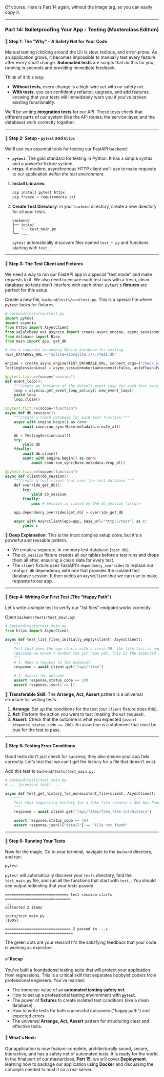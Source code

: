 Of course. Here is Part 14 again, without the image tag, so you can easily copy it.

---

### **Part 14: Bulletproofing Your App - Testing (Masterclass Edition)**

#### **🚩 Step 1: The "Why" - A Safety Net for Your Code**

Manual testing (clicking around the UI) is slow, tedious, and error-prone. As an application grows, it becomes impossible to manually test every feature after every small change. **Automated tests** are scripts that do this for you, running in seconds and providing immediate feedback.

Think of it this way:

- **Without tests**, every change is a high-wire act with no safety net.
- **With tests**, you can confidently refactor, upgrade, and add features, knowing that your tests will immediately warn you if you've broken existing functionality.

We'll be writing **integration tests** for our API. These tests check that different parts of our system (like the API routes, the service layer, and the database) work correctly together.

---

#### **🚩 Step 2: Setup - `pytest` and `httpx`**

We'll use two essential tools for testing our FastAPI backend:

- **`pytest`**: The gold standard for testing in Python. It has a simple syntax and a powerful fixture system.
- **`httpx`**: A modern, asynchronous HTTP client we'll use to make requests to our application _within the test environment_.

<!-- end list -->

1.  **Install Libraries**:

    ```bash
    pip install pytest httpx
    pip freeze > requirements.txt
    ```

2.  **Create Test Directory**: In your `backend` directory, create a new directory for all your tests.

    ```
    backend/
    ├── tests/
    │   └── test_main.py
    └── ...
    ```

    `pytest` automatically discovers files named `test_*.py` and functions starting with `test_`.

---

#### **🚩 Step 3: The Test Client and Fixtures**

We need a way to run our FastAPI app in a special "test mode" and make requests to it. We also need to ensure each test runs with a fresh, clean database so tests don't interfere with each other. `pytest`'s **fixtures** are perfect for this setup.

Create a new file, `backend/tests/conftest.py`. This is a special file where `pytest` looks for fixtures.

```python
# backend/tests/conftest.py
import pytest
import asyncio
from httpx import AsyncClient
from sqlalchemy.ext.asyncio import create_async_engine, async_sessionmaker
from database import Base
from main import app, get_db

# Use a separate in-memory SQLite database for testing
TEST_DATABASE_URL = "sqlite+aiosqlite:///./test.db"

engine = create_async_engine(TEST_DATABASE_URL, connect_args={"check_same_thread": False})
TestingSessionLocal = async_sessionmaker(autocommit=False, autoflush=False, bind=engine)

@pytest.fixture(scope="session")
def event_loop():
    """Create an instance of the default event loop for each test session."""
    loop = asyncio.get_event_loop_policy().new_event_loop()
    yield loop
    loop.close()

@pytest.fixture(scope="function")
async def db_session():
    """Create a fresh database for each test function."""
    async with engine.begin() as conn:
        await conn.run_sync(Base.metadata.create_all)

    db = TestingSessionLocal()
    try:
        yield db
    finally:
        await db.close()
        async with engine.begin() as conn:
            await conn.run_sync(Base.metadata.drop_all)

@pytest.fixture(scope="function")
async def client(db_session):
    """Create a test client that uses the test database."""
    def override_get_db():
        try:
            yield db_session
        finally:
            pass # Session is closed by the db_session fixture

    app.dependency_overrides[get_db] = override_get_db

    async with AsyncClient(app=app, base_url="http://test") as c:
        yield c

```

🔎 **Deep Explanation**: This is the most complex setup code, but it's a powerful and reusable pattern.

- We create a separate, in-memory test database (`test.db`).
- The `db_session` fixture creates all our tables before a test runs and drops them all after, ensuring a clean slate for every test.
- The `client` fixture uses FastAPI's `dependency_overrides` to replace our real `get_db` dependency with one that provides the isolated test database session. It then yields an `AsyncClient` that we can use to make requests to our app.

---

#### **🚩 Step 4: Writing Our First Test (The "Happy Path")**

Let's write a simple test to verify our "list files" endpoint works correctly.

Open `backend/tests/test_main.py`:

```python
# backend/tests/test_main.py
from httpx import AsyncClient

async def test_list_files_initially_empty(client: AsyncClient):
    """
    Test that when the app starts with a fresh DB, the file list is empty.
    (Because we haven't mocked the git repo yet, this is the expected state).
    """
    # 1. Make a request to the endpoint
    response = await client.get("/api/files")

    # 2. Assert the outcome
    assert response.status_code == 200
    assert response.json() == []
```

🔑 **Transferable Skill**: The **Arrange, Act, Assert** pattern is a universal structure for writing tests.

1.  **Arrange**: Set up the conditions for the test (our `client` fixture does this).
2.  **Act**: Perform the action you want to test (making the `GET` request).
3.  **Assert**: Check that the outcome is what you expected (`assert response.status_code == 200`). An assertion is a statement that must be true for the test to pass.

---

#### **🚩 Step 5: Testing Error Conditions**

Good tests don't just check for success; they also ensure your app fails correctly. Let's test that we can't get the history for a file that doesn't exist.

Add this test to `backend/tests/test_main.py`:

```python
# backend/tests/test_main.py
# ... (previous test) ...

async def test_get_history_for_nonexistent_file(client: AsyncClient):
    """
    Test that requesting history for a fake file returns a 404 Not Found error.
    """
    response = await client.get("/api/files/fake_file.txt/history")

    assert response.status_code == 404
    assert response.json()["detail"] == "File not found"
```

---

#### **🚩 Step 6: Running Your Tests**

Now for the magic. Go to your terminal, navigate to the `backend` directory, and run:

```bash
pytest
```

`pytest` will automatically discover your `tests` directory, find the `test_main.py` file, and run all the functions that start with `test_`. You should see output indicating that your tests passed.

```
============================= test session starts ==============================
...
collected 2 items

tests/test_main.py ..                                                    [100%]

============================== 2 passed in ...s ===============================
```

The green dots are your reward\! It's the satisfying feedback that your code is working as expected.

#### **✅ Recap**

You've built a foundational testing suite that will protect your application from regressions. This is a critical skill that separates hobbyist coders from professional engineers. You've learned:

- The immense value of an **automated testing safety net**.
- How to set up a professional testing environment with **`pytest`**.
- The power of **fixtures** to create isolated test conditions (like a clean database).
- How to write tests for both successful outcomes ("happy path") and expected errors.
- The universal **Arrange, Act, Assert** pattern for structuring clear and effective tests.

#### **📌 What's Next:**

Our application is now feature-complete, architecturally sound, secure, interactive, and has a safety net of automated tests. It is ready for the world. In the final part of our masterclass, **Part 15**, we will cover **Deployment**, learning how to package our application using **Docker** and discussing the concepts needed to host it on a real server.
